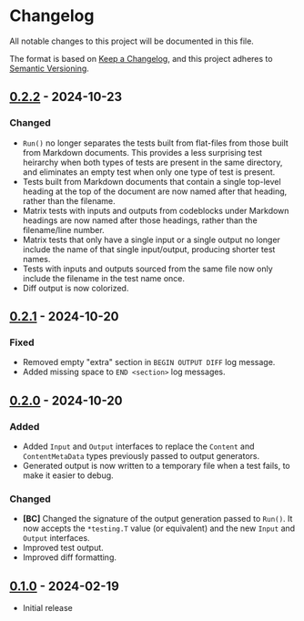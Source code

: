 # Changelog

All notable changes to this project will be documented in this file.

The format is based on [Keep a Changelog], and this project adheres to
[Semantic Versioning].

<!-- references -->

[Keep a Changelog]: https://keepachangelog.com/en/1.0.0/
[Semantic Versioning]: https://semver.org/spec/v2.0.0.html

## [0.2.2] - 2024-10-23

### Changed

- `Run()` no longer separates the tests built from flat-files from those built
  from Markdown documents. This provides a less surprising test heirarchy when
  both types of tests are present in the same directory, and eliminates an empty
  test when only one type of test is present.
- Tests built from Markdown documents that contain a single top-level heading at
  the top of the document are now named after that heading, rather than the
  filename.
- Matrix tests with inputs and outputs from codeblocks under Markdown headings
  are now named after those headings, rather than the filename/line number.
- Matrix tests that only have a single input or a single output no longer
  include the name of that single input/output, producing shorter test names.
- Tests with inputs and outputs sourced from the same file now only include the
  filename in the test name once.
- Diff output is now colorized.

## [0.2.1] - 2024-10-20

### Fixed

- Removed empty "extra" section in `BEGIN OUTPUT DIFF` log message.
- Added missing space to `END <section>` log messages.

## [0.2.0] - 2024-10-20

### Added

- Added `Input` and `Output` interfaces to replace the `Content` and
  `ContentMetaData` types previously passed to output generators.
- Generated output is now written to a temporary file when a test fails, to
  make it easier to debug.

### Changed

- **[BC]** Changed the signature of the output generation passed to `Run()`. It
  now accepts the `*testing.T` value (or equivalent) and the new `Input` and
  `Output` interfaces.
- Improved test output.
- Improved diff formatting.

## [0.1.0] - 2024-02-19

- Initial release

<!-- references -->

[Unreleased]: https://github.com/dogmatiq/aureus
[0.1.0]: https://github.com/dogmatiq/aureus/releases/tag/v0.1.0
[0.2.0]: https://github.com/dogmatiq/aureus/releases/tag/v0.2.0
[0.2.1]: https://github.com/dogmatiq/aureus/releases/tag/v0.2.1
[0.2.2]: https://github.com/dogmatiq/aureus/releases/tag/v0.2.2

<!-- version template
## [0.0.1] - YYYY-MM-DD

### Added
### Changed
### Deprecated
### Removed
### Fixed
### Security
-->
